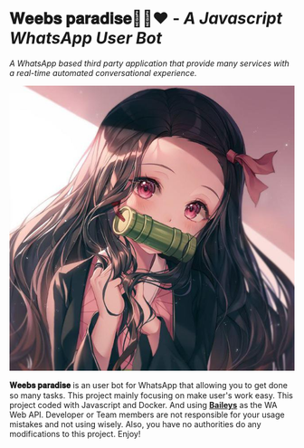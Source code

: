 # **𝐖𝐞𝐞𝐛𝐬 𝐩𝐚𝐫𝐚𝐝𝐢𝐬𝐞💃🏻❤️** - _A Javascript WhatsApp User Bot_
*A WhatsApp based third party application that provide many services with a real-time automated conversational experience.*

![cover](assets/cover.jpg)

**𝐖𝐞𝐞𝐛𝐬 𝐩𝐚𝐫𝐚𝐝𝐢𝐬𝐞** is an user bot for WhatsApp that allowing you to get done so many tasks. This project mainly focusing on make user's work easy. This project coded with Javascript and Docker. And using **[Baileys](https://github.com/adiwajshing/Baileys)** as the WA Web API. Developer or Team members are not responsible for your usage mistakes and not using wisely. Also, you have no authorities do any modifications to this project. Enjoy!
